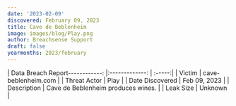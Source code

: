 ```yaml
---
date: '2023-02-09'
discovered: February 09, 2023
title: Cave de Beblenheim
image: images/blog/Play.png
author: Breachsense Support
draft: false
yearmonths: 2023/february
---
```


| Data Breach Report------------:     |:-------------:    | :-----:|
| Victim      | cave-beblenheim.com      | 
| Threat Actor      | Play      | 
| Date Discovered      | Feb 09, 2023      | 
| Description      | Cave de Beblenheim produces wines.      | 
| Leak Size      | Unknown      | 

